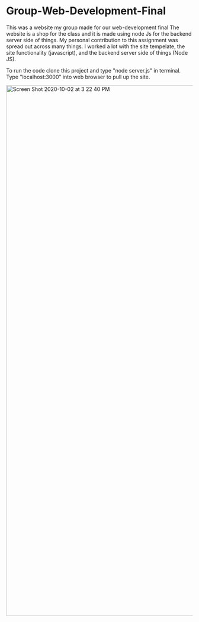# Group-Web-Development-Final
This was a website my group made for our web-development final
The website is a shop for the class and it is made using node Js for the backend server side of things.
My personal contribution to this assignment was spread out across many things. 
I worked a lot with the site tempelate, the site functionality (javascript), and the backend server side of things (Node JS). 

To run the code clone this project and type "node server.js" in terminal. Type "localhost:3000" into web browser to pull up the site.

<img width="1428" alt="Screen Shot 2020-10-02 at 3 22 40 PM" src="https://user-images.githubusercontent.com/41707123/142093324-05fc5112-7591-4792-a317-7853289bd8ac.png">
